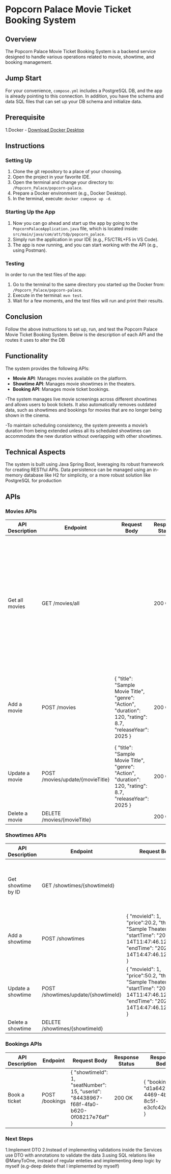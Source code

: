 # Popcorn Palace Movie Ticket Booking System

## Overview
The Popcorn Palace Movie Ticket Booking System is a backend service designed to handle various operations related to movie, showtime, and booking management.

## Jump Start
For your convenience, `compose.yml` includes a PostgreSQL DB, and the app is already pointing to this connection. In addition, you have the schema and data SQL files that can set up your DB schema and initialize data.

## Prerequisite
1.Docker - [Download Docker Desktop](https://www.docker.com/products/docker-desktop/)

## Instructions

### Setting Up

1. Clone the git repository to a place of your choosing.
2. Open the project in your favorite IDE.
3. Open the terminal and change your directory to: `/Popcorn_Palace/popcorn-palace`.
4. Prepare a Docker environment (e.g., Docker Desktop).
5. In the terminal, execute: `docker compose up -d`.

### Starting Up the App

1. Now you can go ahead and start up the app by going to the `PopcornPalaceApplication.java` file, which is located inside: `src/main/java/com/att/tdp/popcorn_palace`.
2. Simply run the application in your IDE (e.g., F5/CTRL+F5 in VS Code).
3. The app is now running, and you can start working with the API (e.g., using Postman).

### Testing

In order to run the test files of the app:
1. Go to the terminal to the same directory you started up the Docker from: `/Popcorn_Palace/popcorn-palace`.
2. Execute in the terminal: `mvn test`.
3. Wait for a few moments, and the test files will run and print their results.

## Conclusion
Follow the above instructions to set up, run, and test the Popcorn Palace Movie Ticket Booking System.
Below is the description of each API and the routes it uses to alter the DB


## Functionality
The system provides the following APIs:

- **Movie API**: Manages movies available on the platform.
- **Showtime API**: Manages movie showtimes in the theaters.
- **Booking API**: Manages movie ticket bookings.

-The system manages live movie screenings across different showtimes and allows users to book tickets. It also automatically removes outdated data, such as showtimes and bookings for movies that are no longer being shown in the cinema.

-To maintain scheduling consistency, the system prevents a movie’s duration from being extended unless all its scheduled showtimes can accommodate the new duration without overlapping with other showtimes.

## Technical Aspects
The system is built using Java Spring Boot, leveraging its robust framework for creating RESTful APIs. Data persistence can be managed using an in-memory database like H2 for simplicity, or a more robust solution like PostgreSQL for production

## APIs

### Movies APIs

| API Description           | Endpoint               | Request Body                          | Response Status | Response Body |
|---------------------------|------------------------|---------------------------------------|-----------------|---------------|
| Get all movies            | GET /movies/all        |                                       | 200 OK          | [ { "id": 12345, "title": "Sample Movie Title 1", "genre": "Action", "duration": 120, "rating": 8.7, "releaseYear": 2025 }, { "id": 67890, "title": "Sample Movie Title 2", "genre": "Comedy", "duration": 90, "rating": 7.5, "releaseYear": 2024 } ] |
| Add a movie               | POST /movies           | { "title": "Sample Movie Title", "genre": "Action", "duration": 120, "rating": 8.7, "releaseYear": 2025 } | 200 OK          | { "id": 1, "title": "Sample Movie Title", "genre": "Action", "duration": 120, "rating": 8.7, "releaseYear": 2025 } |
| Update a movie            | POST /movies/update/{movieTitle} | { "title": "Sample Movie Title", "genre": "Action", "duration": 120, "rating": 8.7, "releaseYear": 2025 } | 200 OK          | |
| Delete a movie            | DELETE /movies/{movieTitle} |                                       | 200 OK          | |

### Showtimes APIs

| API Description           | Endpoint               | Request Body                          | Response Status | Response Body |
|---------------------------|------------------------|---------------------------------------|-----------------|---------------|
| Get showtime by ID        | GET /showtimes/{showtimeId} |                                       | 200 OK          | { "id": 1, "price":50.2, "movieId": 1, "theater": "Sample Theater", "startTime": "2025-02-14T11:47:46.125405Z", "endTime": "2025-02-14T14:47:46.125405Z" } |
| Add a showtime            | POST /showtimes        | { "movieId": 1, "price":20.2, "theater": "Sample Theater", "startTime": "2025-02-14T11:47:46.125405Z", "endTime": "2025-02-14T14:47:46.125405Z" } | 200 OK          | { "id": 1, "price":50.2, "movieId": 1, "theater": "Sample Theater", "startTime": "2025-02-14T11:47:46.125405Z", "endTime": "2025-02-14T14:47:46.125405Z" } |
| Update a showtime         | POST /showtimes/update/{showtimeId} | { "movieId": 1, "price":50.2, "theater": "Sample Theater", "startTime": "2025-02-14T11:47:46.125405Z", "endTime": "2025-02-14T14:47:46.125405Z" } | 200 OK          | |
| Delete a showtime         | DELETE /showtimes/{showtimeId} |                                       | 200 OK          | |

### Bookings APIs

| API Description           | Endpoint               | Request Body                          | Response Status | Response Body |
|---------------------------|------------------------|---------------------------------------|-----------------|---------------|
| Book a ticket             | POST /bookings         | { "showtimeId": 1, "seatNumber": 15, "userId": "84438967-f68f-4fa0-b620-0f08217e76af" } | 200 OK          | { "bookingId": "d1a6423b-4469-4b00-8c5f-e3cfc42eacae" } |


### Next Steps
1.Implement DTO
2.Instead of implementing validations inside the Services use DTO with annotations to validate the data
3.using SQL relations like @ManyToOne, instead of regular enteties and implementing deep logic by myself (e.g-deep delete that I implemented by myself)